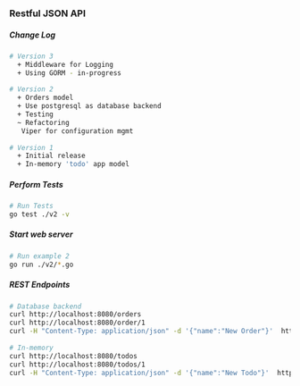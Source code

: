 ### Restful JSON API

##### Change Log

```sh
# Version 3
  + Middleware for Logging
  + Using GORM - in-progress
 
# Version 2
  + Orders model
  + Use postgresql as database backend
  + Testing
  ~ Refactoring
   Viper for configuration mgmt
 
# Version 1
  + Initial release
  + In-memory 'todo' app model
```

##### Perform Tests
```sh
# Run Tests
go test ./v2 -v
```

##### Start web server
```sh
# Run example 2
go run ./v2/*.go
```
##### REST Endpoints

```sh
# Database backend
curl http://localhost:8080/orders
curl http://localhost:8080/order/1
curl -H "Content-Type: application/json" -d '{"name":"New Order"}'  http://localhost:8080/order
 
# In-memory
curl http://localhost:8080/todos
curl http://localhost:8080/todos/1
curl -H "Content-Type: application/json" -d '{"name":"New Todo"}'  http://localhost:8080/todos
```
